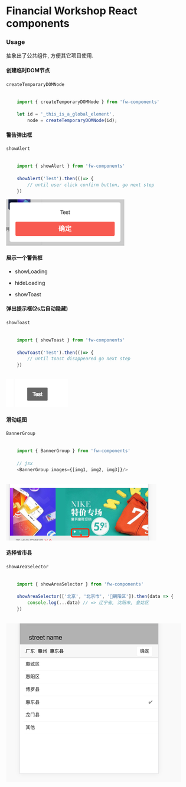 # Financial Workshop React components

### Usage

抽象出了公共组件, 方便其它项目使用.

#### 创建临时DOM节点
 
`createTemporaryDOMNode`

```javascript

    import { createTemporaryDOMNode } from 'fw-components'

    let id = '_this_is_a_global_element',
        node = createTemporaryDOMNode(id);

```

#### 警告弹出框

`showAlert`

```javascript

    import { showAlert } from 'fw-components'

    showAlert('Test').then(()=> {
        // until user click confirm button, go next step
    })
```

![showAlert](https://raw.githubusercontent.com/FinanicalWorkshop/fw-components/master/images/QQ20180110-174658.png)

#### 展示一个警告框
  
* showLoading

* hideLoading
  
* showToast

#### 弹出提示框(2s后自动隐藏)

`showToast`

```javascript

    import { showToast } from 'fw-components'

    showToast('Test').then(()=> {
        // until toast disappeared go next step
    })
   
```

![showToast](https://raw.githubusercontent.com/FinanicalWorkshop/fw-components/master/images/QQ20180110-175250.png)

#### 滑动组图

`BannerGroup`

```javascript

    import { BannerGroup } from 'fw-components'

    // jsx
    <BannerGroup images={[img1, img2, img3]}/>
   
```

![BannerGroup](https://raw.githubusercontent.com/FinanicalWorkshop/fw-components/master/images/QQ20180110-175832.png)

#### 选择省市县

`showAreaSelector`

```javascript

    import { showAreaSelector } from 'fw-components'

    showAreaSelector(['北京', '北京市', '朝阳区']).then(data => {
        console.log(...data) // => 辽宁省, 沈阳市, 皇姑区
    })
   
```

![showAreaSelector](https://raw.githubusercontent.com/FinanicalWorkshop/fw-components/master/images/QQ20180110-180217.png)
